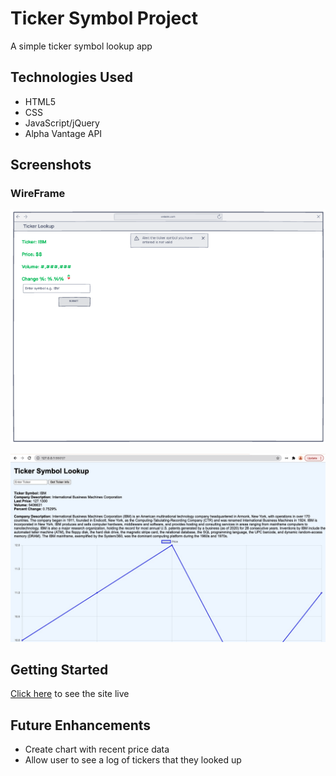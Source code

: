 # Ticker Symbol Project

A simple ticker symbol lookup app

## Technologies Used

- HTML5
- CSS
- JavaScript/jQuery
- Alpha Vantage API

## Screenshots

### WireFrame
![Wireframe](https://raw.githubusercontent.com/rsmall1990/GA-ticker-symbol-project/master/Screen%20Shot%202021-10-27%20at%208.06.04%20PM.png)

![Schreenshot 2](https://github.com/rsmall1990/GA-ticker-symbol-project/blob/master/liveAppScreenshot.jpg)
## Getting Started

[Click here](https://ga-ticker-symbol-project.netlify.app/) to see the site live

## Future Enhancements
- Create chart with recent price data
- Allow user to see a log of tickers that they looked up